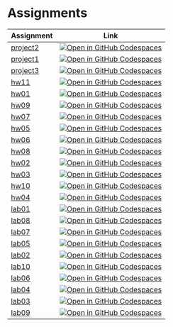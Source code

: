 # Assignments 

| Assignment | Link |
| --- | --- |
| [project2](materials/fa22/project/project2/project2.ipynb]) | [![Open in GitHub Codespaces](https://github.com/codespaces/badge.svg)](https://codespaces.new/pamelafox/materials-fa22?quickstart=1&devcontainer_path=.devcontainer/project2/devcontainer.json) |
| [project1](materials/fa22/project/project1/project1.ipynb]) | [![Open in GitHub Codespaces](https://github.com/codespaces/badge.svg)](https://codespaces.new/pamelafox/materials-fa22?quickstart=1&devcontainer_path=.devcontainer/project1/devcontainer.json) |
| [project3](materials/fa22/project/project3/project3.ipynb]) | [![Open in GitHub Codespaces](https://github.com/codespaces/badge.svg)](https://codespaces.new/pamelafox/materials-fa22?quickstart=1&devcontainer_path=.devcontainer/project3/devcontainer.json) |
| [hw11](materials/fa22/hw/hw11/hw11.ipynb]) | [![Open in GitHub Codespaces](https://github.com/codespaces/badge.svg)](https://codespaces.new/pamelafox/materials-fa22?quickstart=1&devcontainer_path=.devcontainer/hw11/devcontainer.json) |
| [hw01](materials/fa22/hw/hw01/hw01.ipynb]) | [![Open in GitHub Codespaces](https://github.com/codespaces/badge.svg)](https://codespaces.new/pamelafox/materials-fa22?quickstart=1&devcontainer_path=.devcontainer/hw01/devcontainer.json) |
| [hw09](materials/fa22/hw/hw09/hw09.ipynb]) | [![Open in GitHub Codespaces](https://github.com/codespaces/badge.svg)](https://codespaces.new/pamelafox/materials-fa22?quickstart=1&devcontainer_path=.devcontainer/hw09/devcontainer.json) |
| [hw07](materials/fa22/hw/hw07/hw07.ipynb]) | [![Open in GitHub Codespaces](https://github.com/codespaces/badge.svg)](https://codespaces.new/pamelafox/materials-fa22?quickstart=1&devcontainer_path=.devcontainer/hw07/devcontainer.json) |
| [hw05](materials/fa22/hw/hw05/hw05.ipynb]) | [![Open in GitHub Codespaces](https://github.com/codespaces/badge.svg)](https://codespaces.new/pamelafox/materials-fa22?quickstart=1&devcontainer_path=.devcontainer/hw05/devcontainer.json) |
| [hw06](materials/fa22/hw/hw06/hw06.ipynb]) | [![Open in GitHub Codespaces](https://github.com/codespaces/badge.svg)](https://codespaces.new/pamelafox/materials-fa22?quickstart=1&devcontainer_path=.devcontainer/hw06/devcontainer.json) |
| [hw08](materials/fa22/hw/hw08/hw08.ipynb]) | [![Open in GitHub Codespaces](https://github.com/codespaces/badge.svg)](https://codespaces.new/pamelafox/materials-fa22?quickstart=1&devcontainer_path=.devcontainer/hw08/devcontainer.json) |
| [hw02](materials/fa22/hw/hw02/hw02.ipynb]) | [![Open in GitHub Codespaces](https://github.com/codespaces/badge.svg)](https://codespaces.new/pamelafox/materials-fa22?quickstart=1&devcontainer_path=.devcontainer/hw02/devcontainer.json) |
| [hw03](materials/fa22/hw/hw03/hw03.ipynb]) | [![Open in GitHub Codespaces](https://github.com/codespaces/badge.svg)](https://codespaces.new/pamelafox/materials-fa22?quickstart=1&devcontainer_path=.devcontainer/hw03/devcontainer.json) |
| [hw10](materials/fa22/hw/hw10/hw10.ipynb]) | [![Open in GitHub Codespaces](https://github.com/codespaces/badge.svg)](https://codespaces.new/pamelafox/materials-fa22?quickstart=1&devcontainer_path=.devcontainer/hw10/devcontainer.json) |
| [hw04](materials/fa22/hw/hw04/hw04.ipynb]) | [![Open in GitHub Codespaces](https://github.com/codespaces/badge.svg)](https://codespaces.new/pamelafox/materials-fa22?quickstart=1&devcontainer_path=.devcontainer/hw04/devcontainer.json) |
| [lab01](materials/fa22/lab/lab01/lab01.ipynb]) | [![Open in GitHub Codespaces](https://github.com/codespaces/badge.svg)](https://codespaces.new/pamelafox/materials-fa22?quickstart=1&devcontainer_path=.devcontainer/lab01/devcontainer.json) |
| [lab08](materials/fa22/lab/lab08/lab08.ipynb]) | [![Open in GitHub Codespaces](https://github.com/codespaces/badge.svg)](https://codespaces.new/pamelafox/materials-fa22?quickstart=1&devcontainer_path=.devcontainer/lab08/devcontainer.json) |
| [lab07](materials/fa22/lab/lab07/lab07.ipynb]) | [![Open in GitHub Codespaces](https://github.com/codespaces/badge.svg)](https://codespaces.new/pamelafox/materials-fa22?quickstart=1&devcontainer_path=.devcontainer/lab07/devcontainer.json) |
| [lab05](materials/fa22/lab/lab05/lab05.ipynb]) | [![Open in GitHub Codespaces](https://github.com/codespaces/badge.svg)](https://codespaces.new/pamelafox/materials-fa22?quickstart=1&devcontainer_path=.devcontainer/lab05/devcontainer.json) |
| [lab02](materials/fa22/lab/lab02/lab02.ipynb]) | [![Open in GitHub Codespaces](https://github.com/codespaces/badge.svg)](https://codespaces.new/pamelafox/materials-fa22?quickstart=1&devcontainer_path=.devcontainer/lab02/devcontainer.json) |
| [lab10](materials/fa22/lab/lab10/lab10.ipynb]) | [![Open in GitHub Codespaces](https://github.com/codespaces/badge.svg)](https://codespaces.new/pamelafox/materials-fa22?quickstart=1&devcontainer_path=.devcontainer/lab10/devcontainer.json) |
| [lab06](materials/fa22/lab/lab06/lab06.ipynb]) | [![Open in GitHub Codespaces](https://github.com/codespaces/badge.svg)](https://codespaces.new/pamelafox/materials-fa22?quickstart=1&devcontainer_path=.devcontainer/lab06/devcontainer.json) |
| [lab04](materials/fa22/lab/lab04/lab04.ipynb]) | [![Open in GitHub Codespaces](https://github.com/codespaces/badge.svg)](https://codespaces.new/pamelafox/materials-fa22?quickstart=1&devcontainer_path=.devcontainer/lab04/devcontainer.json) |
| [lab03](materials/fa22/lab/lab03/lab03.ipynb]) | [![Open in GitHub Codespaces](https://github.com/codespaces/badge.svg)](https://codespaces.new/pamelafox/materials-fa22?quickstart=1&devcontainer_path=.devcontainer/lab03/devcontainer.json) |
| [lab09](materials/fa22/lab/lab09/lab09.ipynb]) | [![Open in GitHub Codespaces](https://github.com/codespaces/badge.svg)](https://codespaces.new/pamelafox/materials-fa22?quickstart=1&devcontainer_path=.devcontainer/lab09/devcontainer.json) |
